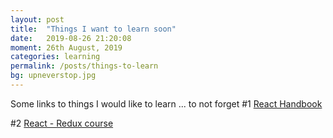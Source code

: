 ```yaml
---
layout: post
title:  "Things I want to learn soon"
date:   2019-08-26 21:20:08
moment: 26th August, 2019
categories: learning
permalink: /posts/things-to-learn
bg: upneverstop.jpg
---
```


Some links to things I would like to learn ... to not forget
#1 <a href="https://www.freecodecamp.org/news/the-react-handbook-b71c27b0a795/"> React Handbook</a>

#2 <a href="https://www.udemy.com/react-redux/"> React - Redux course</a>
